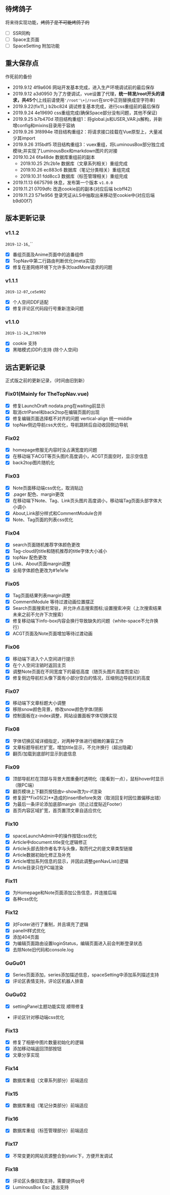 ## 待烤鸽子
将来待实现功能，~~烤鸽子是不可能烤鸽子的~~
- [ ] SSR同构
- [ ] Space主页面
- [ ] SpaceSetting 附加功能

## 重大保存点
作死前的备份
- 2019.9.12 4f9a606 网站开发基本完成，进入生产环境调试前的最后保存
- 2019.9.12 a3d0950 为了方便调试，vue设置了代理，**统一转发/root开头的请求，共45个**(上线前请使用`'/root'\+|/root`在src中正则替换成空字符串)
- 2019.9.22(fix11_) b2bc824 调试修复基本完成，进行css重组前的最后保存
- 2019.9.24 4e19690 css重组完成(确保Space部分没有问题，其他不保证)
- 2019.9.25 b7b470d 项目结构重组1：将global.js和USER_VAR.js解构，并新增config和mixins目录用于容纳
- 2019.9.26 3f8994e 项目结构重组2：将请求接口挂载在Vue原型上，大量减少其import
- 2019.9.26 315bdf5 项目结构重组3：vuex重组，将LuminousBox部分独立成模块;并实现了LuminousBox和markdown图片的对接
- 2019.10.24 6fa48de 数据库重组前的副本
	- 2019.10.25 2fc2b1e 数据库（文章系列相关）重组完成
	- 2019.10.26 ec883c6 数据库（笔记分类相关）重组完成
	- 2019.10.31 fdd8cc3 数据库（标签管理相关）重组完成
- 2019.11.13 6675798 休息，发布第一个版本 `v1.0.0`
- 2019.11.21 0709dfc 改造cookie前的副本(对应后端 bcbff42)
- 2019.11.23 571e956 登录凭证从LS中抽取出来移动至cookie中(对应后端 b9d00f7)

## 版本更新记录
### v1.1.2
`2019-12-16`_``
- [X] 番组页面及Anime页面中的追番组件
- [X] TopNav中第二行路由判断优化(meta实现)
- [X] 修复在差网络环境下允许多次loadMore请求的问题
### v1.1.1
`2019-12-07`_`ce5e902`
- [X] 个人空间DDF适配
- [X] 修复评论区代码段行号重新渲染问题

### v1.1.0
`2019-11-24`_`27d6709`
- [X] cookie 支持
- [X] 黑暗模式(DDF)支持 (除个人空间)

## 远古更新记录
正式版之前的更新记录，（时间由旧到新）
### Fix01(Mainly for TheTopNav.vue)
- [X] 修复LaunchDraft nodata.png在waiting前显示
- [X] 取消ctrlPanel和back2top在编辑页面的出现
- [X] 修复编辑页面选择框不对齐的问题 vertical-align 统一middle
- [X] topNav侧边导航css大优化，导航跳转后自动收回侧边导航

### Fix02
- [X] homepage修服无内容时没占满宽度的问题
- [X] 在移动端下ACGT等页头图片高度调小，ACGT页面空时，显示空信息
- [X] back2top图片随机化

### Fix03
- [X] Note页面移动端css优化，取消贴边
- [X] .pager 配色、margin更改
- [X] 在移动端下Note、Tag、Link页头图片高度调小，移动端Tag页面头部字体大小调小
- [X] About,Link部分样式和CommentModule合并
- [X] Note、Tag页面的列表css优化

### Fix04
- [X] search页面随机推荐字体颜色更改
- [X] Tag-cloud的title和随机推荐的title字体大小减小
- [X] topNav 配色更改
- [X] Link、About页面margin调整
- [X] 全局字体颜色更改为#1e1e1e

### Fix05
- [X] Tag页面结果列表margin调整
- [X] CommentModule 等待过渡动画位置摆正
- [X] Search页面搜索栏常驻，并允许点击搜索图标;设置搜索冲突（上次搜索结果未来之前不允许下次搜索）
- [X] 修复移动端下info-box内容会换行导致缺失的问题（white-space不允许换行）
- [X] ACGT页面及Note页面增加等待过渡动画

### Fix06
- [X] 移动端下进入个人空间进行提示
- [X] 在个人空间注销时返回主页
- [X] 调整Note页面在不同宽度下的最低高度（随页头图片高度而变动）
- [X] 修复侧边导航栏头像下面有小部分空白的情况，压缩侧边导航栏的高度

### Fix07
- [X] 移动端下文章标题大小调整
- [X] 移除snow颜色背景，修改snow颜色字体/阴影
- [X] 控制面板在z-index调整，网站设置面板字体切换实现

### Fix08
- [X] 字体切换区域详细指定，对两种字体进行细微的兼容工作
- [X] 文章标题导航栏扩宽，增加title显示，不允许换行（超出隐藏）
- [X] 翻页/加载到底部时显示到底信息

### Fix09
- [X] 顶部导航栏在顶部与背景大图重叠时透明化（能看到一点），鼠标hover时显示（限PC端）
- [X] 翻页模块上下翻页按钮由v-show改为v-if渲染
- [X] 修复因**Fix05[2]**造成的insertBefore失效（取消回复时因位置偏移出错）
- [X] 为最后一条评论添加底部margin（防止过度贴近Footer）
- [X] 首页内容区域扩宽，首页置顶文章自适应优化

### Fix10
- [X] spaceLaunchAdmin中的操作按钮css优化
- [X] Article中document.title变化逻辑修正
- [X] Article头部去除作者名字与头像，取而代之的是文章类型链接
- [X] Article数据初始化修正及补充
- [X] Article增加系列信息的显示，并因此调整genNavList()逻辑
- [X] Article目录只在PC端渲染

### Fix11
- [X] 为Homepage和Note页面添加公告信息，并连接后端
- [X] 各种css优化

### Fix12
- [X] 对Footer进行了重制，并且填充了逻辑
- [X] panelH样式优化
- [X] 添加404页面
- [X] 为编辑页面路由设置loginStatus，编辑页面进入前会判断登录状态
- [X] 去除Note旧代码和console.log

### GuGu01
- [X] Series页面添加，series添加描述信息，spaceSetting中添加系列描述支持 
- [X] 评论区表情支持，评论区机器人排查
### GuGu02
- [X] settingPanel主题功能实现
顺带修复
- 评论区针对移动端css优化

### Fix13
- [X] 修复了相册中图片数量初始化的逻辑
- [X] 添加移动端返回顶部按钮
- [X] 文章分享实现

### Fix14
- [X] 数据库重组（文章系列部分）前端适应
### Fix15
- [X] 数据库重组（笔记分类部分）前端适应
### Fix16
- [X] 数据库重组（标签管理部分）前端适应
### Fix17
- [X] 不常变更的网站资源整合到static下，方便开发调试
### Fix18
- [X] 评论区头像拉取支持，需要提供qq号
- [X] LuminousBox Esc 退出支持
